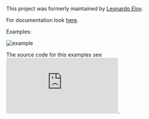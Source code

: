 This project was formerly maintained by [Leonardo Eloy](http://www.github.com/leonardoeloy).

For documentation look [here](https://github.com/winne27/flot-valuelabels/wiki).

Examples:

![example](https://raw.githubusercontent.com/winne27/flot-valuelabels/master/example.png)

The source code for this examples see ![here](https://github.com/winne27/flot-valuelabels/blob/master/example.html).
